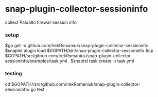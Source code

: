 # snap-plugin-collector-sessioninfo
collect Paloalto firewall session info

### setup
$go get -u github.com/IrekRomaniuk/snap-plugin-collector-sessioninfo
$snaptel plugin load $GOPATH/bin/snap-plugin-collector-sessioninfo
$cp $GOPATH/src/github.com/IrekRomaniuk/snap-plugin-collector-sessioninfo/examples/task.yml .
$snaptel task create -t task.yml


### testing
cd $GOPATH//src/github.com/IrekRomaniuk/snap-plugin-collector-sessioninfo/
go test
